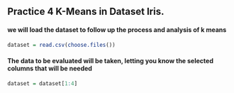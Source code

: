 
## Practice 4 K-Means in Dataset Iris. 

#### we will load the dataset to follow up the process and analysis of k means
```R
dataset = read.csv(choose.files())
```

#### The data to be evaluated will be taken, letting you know the selected columns that will be needed 
```R
dataset = dataset[1:4]
```